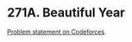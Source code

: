 # 271A. Beautiful Year

[Problem statement on Codeforces](https://codeforces.com/problemset/problem/271/A?locale=en).